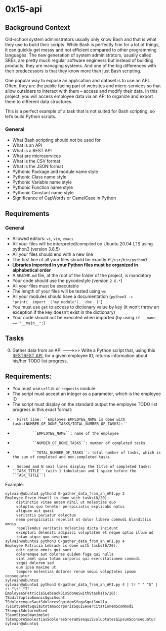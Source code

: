 # 0x15-api

## Background Context


Old-school system administrators usually only know Bash and that is what they use to build their scripts. While Bash is perfectly fine for a lot of things, it can quickly get messy and not efficient compared to other programming languages. The new generation of system administrators, usually called SREs, are pretty much regular software engineers but instead of building products, they are managing systems. And one of the big differences with their predecessors is that they know more than just Bash scripting.

One popular way to expose an application and dataset is to use an API. Often, they are the public facing part of websites and micro-services so that allow outsiders to interact with them – access and modify their data. In this project, you will access employee data via an API to organize and export them to different data structures.

This is a perfect example of a task that is not suited for Bash scripting, so let’s build Python scripts.

### General
- What Bash scripting should not be used for
- What is an API
- What is a REST API
- What are microservices
- What is the CSV format
- What is the JSON format
- Pythonic Package and module name style
- Pythonic Class name style
- Pythonic Variable name style
- Pythonic Function name style
- Pythonic Constant name style
- Significance of CapWords or CamelCase in Python

## Requirements

### General
- Allowed editors: ``vi``, ``vim``, ``emacs``
- All your files will be interpreted/compiled on Ubuntu 20.04 LTS using python3 (version 3.8.5)
- All your files should end with a new line
- The first line of all your files should be exactly ``#!/usr/bin/python3``
- <b>Libraries imported in your Python files must be organized in alphabetical order</b>
- A ``README.md`` file, at the root of the folder of the project, is mandatory
- Your code should use the pycodestyle (version ``2.8.*``)
- All your files must be executable
- The length of your files will be tested using ``wc``
- All your modules should have a documentation (``python3 -c 'print(__import__("my_module").__doc__)'``)
- You must use ``get`` to access to dictionary value by key (it won’t throw an exception if the key doesn’t exist in the dictionary)
- Your code should not be executed when imported (by using ``if __name__ == "__main__":``)

## Tasks
0. Gather data from an API --->>> Write a Python script that, using this <a href="https://jsonplaceholder.typicode.com/">RESTREST API</a>, for a given employee ID, returns information about his/her TODO list progress.

## Requirements:

- You must use ``urllib`` or ``requests`` module
- The script must accept an integer as a parameter, which is the employee ID
- The script must display on the standard output the employee TODO list progress in this exact format:
-       First line: ``Employee EMPLOYEE_NAME is done with tasks(NUMBER_OF_DONE_TASKS/TOTAL_NUMBER_OF_TASKS):``
-              ``EMPLOYEE_NAME``: name of the employee
-              ``NUMBER_OF_DONE_TASKS``: number of completed tasks
-              ``TOTAL_NUMBER_OF_TASKS``: total number of tasks, which is the sum of completed and non-completed tasks
-       Second and N next lines display the title of completed tasks: ``TASK_TITLE`` (with 1 tabulation and 1 space before the ``TASK_TITLE``)
Example:
```
sylvain@ubuntu$ python3 0-gather_data_from_an_API.py 2
Employee Ervin Howell is done with tasks(8/20):
     distinctio vitae autem nihil ut molestias quo
     voluptas quo tenetur perspiciatis explicabo natus
     aliquam aut quasi
     veritatis pariatur delectus
     nemo perspiciatis repellat ut dolor libero commodi blanditiis omnis
     repellendus veritatis molestias dicta incidunt
     excepturi deleniti adipisci voluptatem et neque optio illum ad
     totam atque quo nesciunt
sylvain@ubuntu$ python3 0-gather_data_from_an_API.py 4
Employee Patricia Lebsack is done with tasks(6/20):
     odit optio omnis qui sunt
     doloremque aut dolores quidem fuga qui nulla
     sint amet quia totam corporis qui exercitationem commodi
     sequi dolorem sed
     eum ipsa maxime ut
     tempore molestias dolores rerum sequi voluptates ipsum consequatur
sylvain@ubuntu$
sylvain@ubuntu$ python3 0-gather_data_from_an_API.py 4 | tr " " "S" | tr "\t" "T" 
EmployeeSPatriciaSLebsackSisSdoneSwithStasks(6/20):
TSoditSoptioSomnisSquiSsunt
TSdoloremqueSautSdoloresSquidemSfugaSquiSnulla
TSsintSametSquiaStotamScorporisSquiSexercitationemScommodi
TSsequiSdoloremSsed
TSeumSipsaSmaximeSut
TStemporeSmolestiasSdoloresSrerumSsequiSvoluptatesSipsumSconsequatur
sylvain@ubuntu$
```
